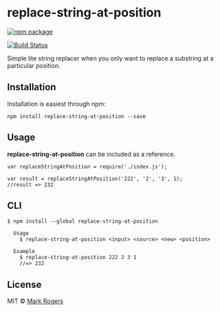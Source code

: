 # replace-string-at-position

[![npm package](https://nodei.co/npm/replace-string-at-position.png?downloads=true&downloadRank=true&stars=true)](https://nodei.co/npm/replace-string-at-position/)

[![Build Status](https://img.shields.io/travis/m4bwav/replace-string-at-position/master.svg)](https://travis-ci.org/m4bwav/replace-string-at-position)

Simple lite string replacer when you only want to replace a substring at a particular position.

## Installation

Installation is easiest through npm:

`npm install replace-string-at-position --save`


## Usage

**replace-string-at-position** can be included as a reference.

```
var replaceStringAtPosition = require('./index.js');

var result = replaceStringAtPosition('222', '2', '3', 1);
//result => 232
```

## CLI

```
$ npm install --global replace-string-at-position
```

```
  Usage
    $ replace-string-at-position <input> <source> <new> <position>

  Example
    $ replace-string-at-position 222 2 3 1
    //=> 232
```

## License

MIT © [Mark Rogers](http://www.markdavidrogers.com)
